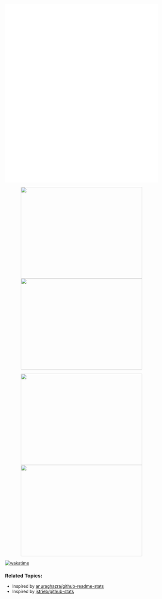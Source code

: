 <p align="center"><a href="https://github.com/anuraghazra/github-readme-stats">
  <img align="center" src="https://github.com/austintuley/github-stats/blob/master/generated/overview.svg" />
</a>
 <img align="center" src="https://github.com/austintuley/github-stats/blob/master/generated/languages.svg" />
</a></p>

<p align="center"><a href="https://wakatime.com/@austintuley">
  <img align="center" width="400" height="300" src="https://wakatime.com/share/@austintuley/c4c1d602-9297-4b1d-aa14-5a2977b06ba6.svg" />
</a>
<a href="https://wakatime.com/@austintuley">
  <img align="center" width="400" height="300" src="https://wakatime.com/share/@austintuley/b1968f1e-ce8f-44c0-9ec7-5dd04dd05048.svg" />
</a></p>

<p align="center"><a href="https://wakatime.com/@austintuley">
  <img align="center" width="400" height="300" src="https://wakatime.com/share/@austintuley/034c7239-4548-4f90-b258-827d439bcae8.svg" />
</a>
<a href="https://wakatime.com/@austintuley">
  <img align="center" width="400" height="300" src="https://wakatime.com/share/@austintuley/3c353877-a834-453a-83a1-0020bb48d3b9.svg" />
</a></p>


[![wakatime](https://wakatime.com/badge/user/1fe83b0e-b8e7-4414-ad72-b2d87bb7d83d.svg)](https://wakatime.com/@1fe83b0e-b8e7-4414-ad72-b2d87bb7d83d)

### Related Topics:
- Inspired by [anuraghazra/github-readme-stats](https://github.com/anuraghazra/github-readme-stats)
- Inspired by [jstrieb/github-stats](https://github.com/jstrieb/github-stats)
